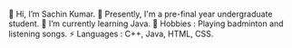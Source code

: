 👋 Hi, I’m Sachin Kumar.
👀 Presently, I'm a pre-final year undergraduate student.
🌱 I’m currently learning Java.
💬 Hobbies : Playing badminton and listening songs.
⚡ Languages : C++, Java, HTML, CSS.

<!---
schnkumar762/schnkumar762 is a ✨ special ✨ repository because its `README.md` (this file) appears on your GitHub profile.
You can click the Preview link to take a look at your changes.
--->
